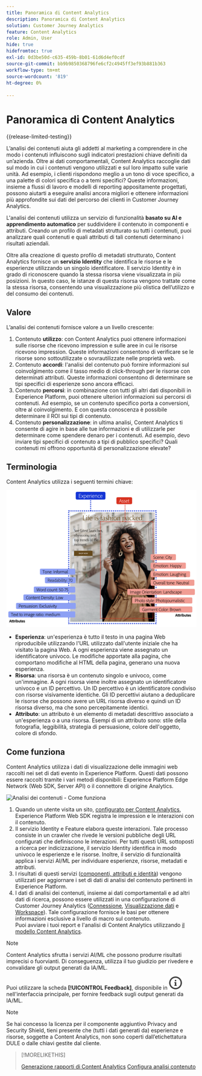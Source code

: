 ```yaml
---
title: Panoramica di Content Analytics
description: Panoramica di Content Analytics
solution: Customer Journey Analytics
feature: Content Analytics
role: Admin, User
hide: true
hidefromtoc: true
exl-id: 0d3be50d-c635-459b-8b01-61d6d4ef0cdf
source-git-commit: bb9b9850368796fe6cf2c4945ff3ef93b881b363
workflow-type: tm+mt
source-wordcount: '819'
ht-degree: 0%

---
```


# Panoramica di Content Analytics

{{release-limited-testing}}

L’analisi dei contenuti aiuta gli addetti al marketing a comprendere in che modo i contenuti influiscono sugli indicatori prestazioni chiave definiti da un’azienda. Oltre ai dati comportamentali, Content Analytics raccoglie dati sul modo in cui i contenuti vengono utilizzati e sul loro impatto sulle varie unità. Ad esempio, i clienti rispondono meglio a un tono di voce specifico, a una palette di colori specifica o a temi specifici? Queste informazioni, insieme a flussi di lavoro e modelli di reporting appositamente progettati, possono aiutarti a eseguire analisi ancora migliori e ottenere informazioni più approfondite sui dati del percorso dei clienti in Customer Journey Analytics.

L&#39;analisi dei contenuti utilizza un servizio di funzionalità **basato su AI e apprendimento automatico** per suddividere il contenuto in componenti e attributi. Creando un profilo di metadati strutturato su tutti i contenuti, puoi analizzare quali contenuti e quali attributi di tali contenuti determinano i risultati aziendali.

Oltre alla creazione di questo profilo di metadati strutturato, Content Analytics fornisce un **servizio Identity** che identifica le risorse e le esperienze utilizzando un singolo identificatore. Il servizio Identity è in grado di riconoscere quando la stessa risorsa viene visualizzata in più posizioni. In questo caso, le istanze di questa risorsa vengono trattate come la stessa risorsa, consentendo una visualizzazione più olistica dell’utilizzo e del consumo dei contenuti.

## Valore

L’analisi dei contenuti fornisce valore a un livello crescente:

1. Contenuto **utilizzo**: con Content Analytics puoi ottenere informazioni sulle risorse che ricevono impression e sulle aree in cui le risorse ricevono impression. Queste informazioni consentono di verificare se le risorse sono sottoutilizzate o sovrautilizzate nelle proprietà web.
1. Contenuto **accordi**: l&#39;analisi del contenuto può fornire informazioni sul coinvolgimento come il tasso medio di click-through per le risorse con determinati attributi. Queste informazioni consentono di determinare se tipi specifici di esperienze sono ancora efficaci.
1. Contenuto **percorsi**: in combinazione con tutti gli altri dati disponibili in Experience Platform, puoi ottenere ulteriori informazioni sui percorsi di contenuti. Ad esempio, se un contenuto specifico porta a conversioni, oltre al coinvolgimento. E con questa conoscenza è possibile determinare il ROI sui tipi di contenuto.
1. Contenuto **personalizzazione**: in ultima analisi, Content Analytics ti consente di agire in base alle tue informazioni e di utilizzarle per determinare come spendere denaro per i contenuti. Ad esempio, devo inviare tipi specifici di contenuto a tipi di pubblico specifici? Quali contenuti mi offrono opportunità di personalizzazione elevate?

## Terminologia

Content Analytics utilizza i seguenti termini chiave:

![Assets ed esperienze](/help/content-analytics/assets/content-analytics-experience-asset.png)

* **Esperienza**: un&#39;esperienza è tutto il testo in una pagina Web riproducibile utilizzando l&#39;URL utilizzato dall&#39;utente iniziale che ha visitato la pagina Web. A ogni esperienza viene assegnato un identificatore univoco. Le modifiche apportate alla pagina, che comportano modifiche al HTML della pagina, generano una nuova esperienza.
* **Risorsa**: una risorsa è un contenuto singolo e univoco, come un&#39;immagine. A ogni risorsa viene inoltre assegnato un identificatore univoco e un ID percettivo. Un ID percettivo è un identificatore condiviso con risorse visivamente identiche. Gli ID percettivi aiutano a deduplicare le risorse che possono avere un URL risorsa diverso e quindi un ID risorsa diverso, ma che sono percepitamente identici.
* **Attributo**: un attributo è un elemento di metadati descrittivo associato a un&#39;esperienza o a una risorsa. Esempi di un attributo sono: stile della fotografia, leggibilità, strategia di persuasione, colore dell&#39;oggetto, colore di sfondo.

## Come funziona

Content Analytics utilizza i dati di visualizzazione delle immagini web raccolti nei set di dati evento in Experience Platform. Questi dati possono essere raccolti tramite i vari metodi disponibili: Experience Platform Edge Network (Web SDK, Server API) o il connettore di origine Analytics.

![Analisi dei contenuti - Come funziona](assets/aca-overview.gif)


1. Quando un utente visita un sito, [configurato per Content Analytics](config/configuration.md), Experience Platform Web SDK registra le impression e le interazioni con il contenuto.
1. Il servizio Identity e Feature elabora queste interazioni. Tale processo consiste in un crawler che rivede le versioni pubbliche degli URL configurati che definiscono le interazioni. Per tutti questi URL sottoposti a ricerca per indicizzazione, il servizio Identity identifica in modo univoco le esperienze e le risorse. Inoltre, il servizio di funzionalità applica i servizi AI/ML per individuare esperienze, risorse, metadati e attributi.
1. I risultati di questi servizi ([componenti, attributi e identità](/help/content-analytics/report/components.md)) vengono utilizzati per aggiornare i set di dati di analisi del contenuto pertinenti in Experience Platform.
1. I dati di analisi dei contenuti, insieme ai dati comportamentali e ad altri dati di ricerca, possono essere utilizzati in una configurazione di Customer Journey Analytics ([Connessione](/help/connections/overview.md), [Visualizzazione dati](/help/data-views/data-views.md) e [Workspace](/help/analysis-workspace/home.md)). Tale configurazione fornisce le basi per ottenere informazioni esclusive a livello di macro sul contenuto. <br/>Puoi avviare i tuoi report e l&#39;analisi di Content Analytics utilizzando [il modello Content Analytics](/help/content-analytics/report/report.md#template).

>[!NOTE]
>
>Content Analytics sfrutta i servizi AI/ML che possono produrre risultati imprecisi o fuorvianti. Di conseguenza, utilizza il tuo giudizio per rivedere e convalidare gli output generati da IA/ML.
>
>Puoi utilizzare la scheda **[!UICONTROL Feedback]**, disponibile in ![InfoOutline](/help/assets/icons/InfoOutline.svg) nell&#39;interfaccia principale, per fornire feedback sugli output generati da IA/ML.
>

>[!NOTE]
>
>Se hai concesso la licenza per il componente aggiuntivo Privacy and Security Shield, tieni presente che (tutti i dati generati da) esperienze e risorse, soggette a Content Analytics, non sono coperti dall’etichettatura DULE o dalle chiavi gestite dal cliente.
>


>[!MORELIKETHIS]
>
>[Generazione rapporti di Content Analytics](report/report.md)
>[Configura analisi contenuto](config/configuration.md)
>